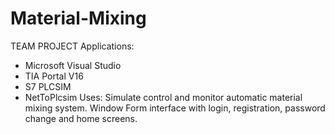 # Material-Mixing
TEAM PROJECT
Applications:
- Microsoft Visual Studio
- TIA Portal V16
- S7 PLCSIM
- NetToPlcsim
Uses: Simulate control and monitor automatic material mixing system. Window Form interface with login, registration, password change and home screens.
